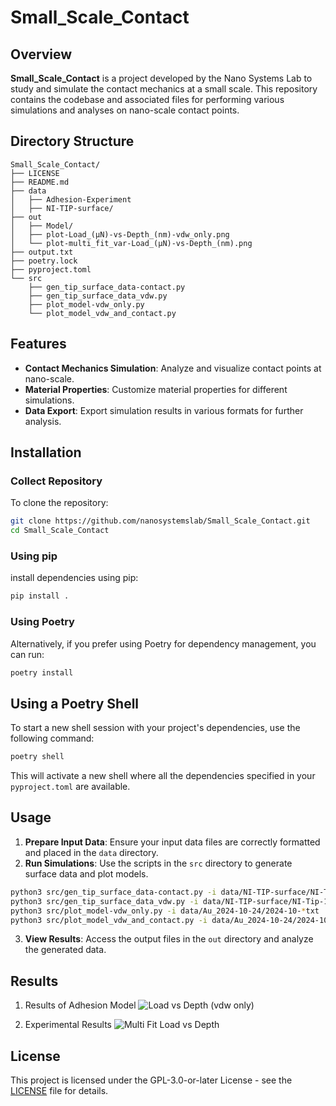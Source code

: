 # Small_Scale_Contact

## Overview
**Small_Scale_Contact** is a project developed by the Nano Systems Lab to study and simulate the contact mechanics at a small scale. This repository contains the codebase and associated files for performing various simulations and analyses on nano-scale contact points.

## Directory Structure
```
Small_Scale_Contact/
├── LICENSE
├── README.md
├── data
│   ├── Adhesion-Experiment 
│   ├── NI-TIP-surface/
├── out
│   ├── Model/
│   ├── plot-Load_(µN)-vs-Depth_(nm)-vdw_only.png
│   └── plot-multi_fit_var-Load_(µN)-vs-Depth_(nm).png
├── output.txt
├── poetry.lock
├── pyproject.toml
└── src
    ├── gen_tip_surface_data-contact.py
    ├── gen_tip_surface_data_vdw.py
    ├── plot_model-vdw_only.py
    └── plot_model_vdw_and_contact.py
```

## Features
- **Contact Mechanics Simulation**: Analyze and visualize contact points at nano-scale.
- **Material Properties**: Customize material properties for different simulations.
- **Data Export**: Export simulation results in various formats for further analysis.

## Installation
### Collect Repository
To clone the repository: 
```sh
git clone https://github.com/nanosystemslab/Small_Scale_Contact.git
cd Small_Scale_Contact
```

### Using pip
install dependencies using pip:
```sh
pip install .
```

### Using Poetry
Alternatively, if you prefer using Poetry for dependency management, you can run:
```sh
poetry install
```

## Using a Poetry Shell
To start a new shell session with your project's dependencies, use the following command:
```sh
poetry shell
```
This will activate a new shell where all the dependencies specified in your `pyproject.toml` are available.

## Usage
1. **Prepare Input Data**: Ensure your input data files are correctly formatted and placed in the `data` directory.
2. **Run Simulations**: Use the scripts in the `src` directory to generate surface data and plot models.
```sh
python3 src/gen_tip_surface_data-contact.py -i data/NI-TIP-surface/NI-Tip-1.asc 
python3 src/gen_tip_surface_data_vdw.py -i data/NI-TIP-surface/NI-Tip-1.asc 
python3 src/plot_model-vdw_only.py -i data/Au_2024-10-24/2024-10-*txt
python3 src/plot_model_vdw_and_contact.py -i data/Au_2024-10-24/2024-10-*txt
```
3. **View Results**: Access the output files in the `out` directory and analyze the generated data.

## Results
1. Results of Adhesion Model
![Load vs Depth (vdw only)](out/plot-Load_(µN)-vs-Depth_(nm)-vdw_only.png)

2. Experimental Results
![Multi Fit Load vs Depth](out/plot-multi_fit_var-Load_(µN)-vs-Depth_(nm).png)


## License
This project is licensed under the GPL-3.0-or-later License - see the [LICENSE](LICENSE) file for details.
